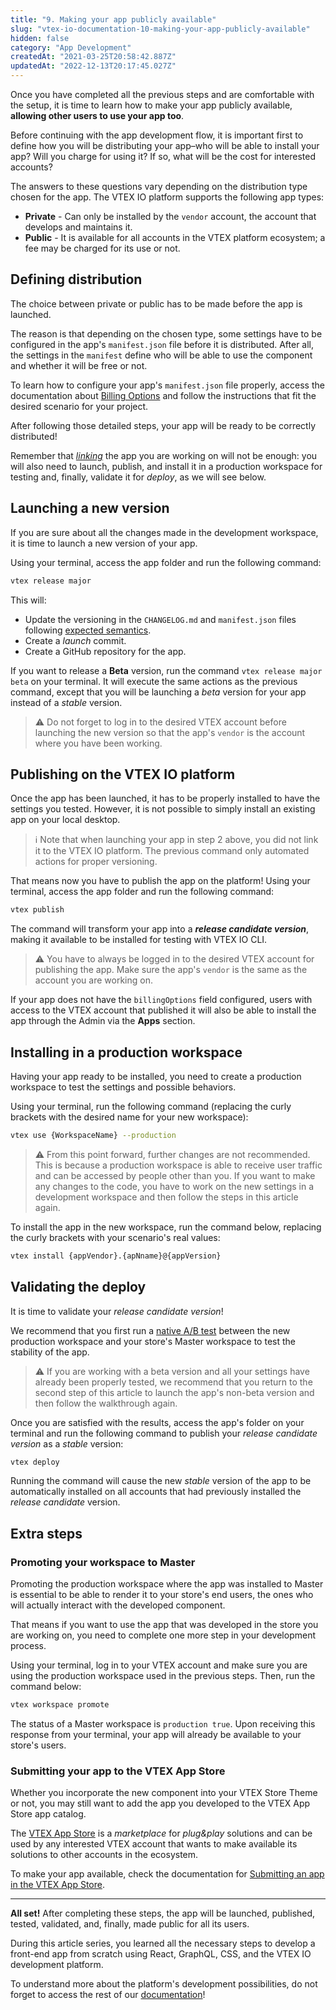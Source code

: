 ```yaml
---
title: "9. Making your app publicly available"
slug: "vtex-io-documentation-10-making-your-app-publicly-available"
hidden: false
category: "App Development"
createdAt: "2021-03-25T20:58:42.887Z"
updatedAt: "2022-12-13T20:17:45.027Z"
---
```

Once you have completed all the previous steps and are comfortable with the setup, it is time to learn how to make your app publicly available, **allowing other users to use your app too**.

Before continuing with the app development flow, it is important first to define how you will be distributing your app–who will be able to install your app? Will you charge for using it? If so, what will be the cost for interested accounts?

The answers to these questions vary depending on the distribution type chosen for the app. The VTEX IO platform supports the following app types:

- **Private** - Can only be installed by the `vendor` account, the account that develops and maintains it.
- **Public** - It is available for all accounts in the VTEX platform ecosystem; a fee may be charged for its use or not.

## Defining distribution

The choice between private or public has to be made before the app is launched.

The reason is that depending on the chosen type, some settings have to be configured in the app's `manifest.json` file before it is distributed. After all, the settings in the `manifest` define who will be able to use the component and whether it will be free or not.

To learn how to configure your app's `manifest.json` file properly, access the documentation about [Billing Options](https://developers.vtex.com/docs/guides/vtex-io-documentation-billing-options/) and follow the instructions that fit the desired scenario for your project.

After following those detailed steps, your app will be ready to be correctly distributed!

Remember that [*linking*](https://developers.vtex.com/docs/guides/vtex-io-documentation-linking-an-app) the app you are working on will not be enough: you will also need to launch, publish, and install it in a production workspace for testing and, finally, validate it for *deploy*, as we will see below.

## Launching a new version

If you are sure about all the changes made in the development workspace, it is time to launch a new version of your app.

Using your terminal, access the app folder and run the following command:

```sh
vtex release major
```

This will:

- Update the versioning in the `CHANGELOG.md` and `manifest.json` files following [expected semantics](https://semver.org/).
- Create a *launch* commit.
- Create a GitHub repository for the app.

If you want to release a **Beta** version, run the command `vtex release major beta` on your terminal. It will execute the same actions as the previous command, except that you will be launching a *beta* version for your app instead of a *stable* version.

>⚠️ Do not forget to log in to the desired VTEX account before launching the new version so that the app's `vendor` is the account where you have been working.

## Publishing on the VTEX IO platform

Once the app has been launched, it has to be properly installed to have the settings you tested. However, it is not possible to simply install an existing app on your local desktop.

> ℹ️ Note that when launching your app in step 2 above, you did not link it to the VTEX IO platform. The previous command only automated actions for proper versioning.

That means now you have to publish the app on the platform! Using your terminal, access the app folder and run the following command:

```sh
vtex publish
```

The command will transform your app into a ***release candidate version***, making it available to be installed for testing with VTEX IO CLI.

>⚠️ You have to always be logged in to the desired VTEX account for publishing the app. Make sure the app's `vendor` is the same as the account you are working on.

If your app does not have the `billingOptions` field configured, users with access to the VTEX account that published it will also be able to install the app through the Admin via the **Apps** section.

## Installing in a production workspace

Having your app ready to be installed, you need to create a production workspace to test the settings and possible behaviors.

Using your terminal, run the following command (replacing the curly brackets with the desired name for your new workspace):

```sh
vtex use {WorkspaceName} --production
```

>⚠️ From this point forward, further changes are not recommended. This is because a production workspace is able to receive user traffic and can be accessed by people other than you. If you want to make any changes to the code, you have to work on the new settings in a development workspace and then follow the steps in this article again.

To install the app in the new workspace, run the command below, replacing the curly brackets with your scenario's real values:

```sh
vtex install {appVendor}.{apNname}@{appVersion}
```

## Validating the deploy

It is time to validate your *release candidate version*!

We recommend that you first run a [native A/B test](https://developers.vtex.com/docs/guides/vtex-io-documentation-running-native-ab-testing) between the new production workspace and your store's Master workspace to test the stability of the app.

>⚠️ If you are working with a beta version and all your settings have already been properly tested, we recommend that you return to the second step of this article to launch the app's non-beta version and then follow the walkthrough again.

Once you are satisfied with the results, access the app's folder on your terminal and run the following command to publish your *release candidate version* as a *stable* version:

```sh
vtex deploy
```

Running the command will cause the new *stable* version of the app to be automatically installed on all accounts that had previously installed the *release candidate* version.

## Extra steps

### Promoting your workspace to Master

Promoting the production workspace where the app was installed to Master is essential to be able to render it to your store's end users, the ones who will actually interact with the developed component.

That means if you want to use the app that was developed in the store you are working on, you need to complete one more step in your development process.

Using your terminal, log in to your VTEX account and make sure you are using the production workspace used in the previous steps. Then, run the command below:

```sh
vtex workspace promote
```

 The status of a Master workspace is `production true`. Upon receiving this response from your terminal, your app will already be available to your store's users.

### Submitting your app to the VTEX App Store

Whether you incorporate the new component into your VTEX Store Theme or not, you may still want to add the app you developed to the VTEX App Store app catalog.

The [VTEX App Store](https://apps.vtex.com/) is a *marketplace* for *plug&play* solutions and can be used by any interested VTEX account that wants to make available its solutions to other accounts in the ecosystem.

To make your app available, check the documentation for [Submitting an app in the VTEX App Store](https://developers.vtex.com/docs/guides/vtex-io-documentation-submitting-your-app-in-the-vtex-app-store/ ).

---

**All set!** After completing these steps, the app will be launched, published, tested, validated, and, finally, made public for all its users.

During this article series, you learned all the necessary steps to develop a front-end app from scratch using React, GraphQL, CSS, and the VTEX IO development platform.

To understand more about the platform's development possibilities, do not forget to access the rest of our [documentation](https://developers.vtex.com/docs/guides)!

